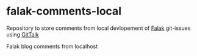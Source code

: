 # falak-comments-local

Repository to store comments from local devlopement of [Falak](https://falak.netlify.app/) git-issues using [GitTalk](https://github.com/gitalk/gitalk)

Falak blog comments from localhost
